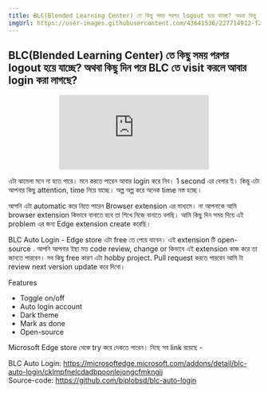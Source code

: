 ```yaml
---
title: BLC(Blended Learning Center) তে কিছু সময় পরপর logout হয়ে যাচ্ছে? অথবা কিছু দিন পরে BLC তে visit করলে আবার login করা লাগছে?
imgUrl: https://user-images.githubusercontent.com/43641536/227714912-f2fb693d-8b4d-4f26-8013-15a9eddb2203.gif
---
```


## BLC(Blended Learning Center) তে কিছু সময় পরপর logout হয়ে যাচ্ছে? অথবা কিছু দিন পরে BLC তে visit করলে আবার login করা লাগছে?

<center>
    <iframe class="w-full h-96" src="https://www.youtube.com/embed/7PWVRwNLFlQ" title="YouTube video player" frameborder="0" allow="accelerometer; autoplay; clipboard-write; encrypted-media; gyroscope; picture-in-picture; web-share" allowfullscreen></iframe>
</center>

এটা ঝামেলা মনে না হতে পারে। মনে করতে পারেন আবার login করে নিব। 1 second এর বেপার ই। কিন্তু এটা আপনার কিছু attention, time নিয়ে যাচ্ছে। অল্প অল্প করে অনেক time নস্ত হচ্ছে।

আপনি এটা automatic করে নিতে পারেন Browser extension এর মাধ্যমে। না আপনাকে আমি browser extension কিভাবে বানাতে হবে তা শিখে নিজে বানাতে বলছি। আমি কিছু দিন সময় দিয়ে এই problem এর জন্য Edge extension create করেছি।

BLC Auto Login - Edge store এটা free তে পেয়ে যাবেন। এই extension টি open-source . আপনি আপনার ইছা মত code review, change or কিভাবে এই extension কাজ করে তা জানতে পারবেন। সব কিছু free কারণ এটা hobby project. Pull request করতে পারবেন আমি টা review next version update করে দিবো।

Features

- Toggle on/off
- Auto login account
- Dark theme
- Mark as done
- Open-source

Microsoft Edge store থেকে try করে দেকতে পারেন। নিছে সব link রয়েছে -

BLC Auto Login: https://microsoftedge.microsoft.com/addons/detail/blc-auto-login/cklmpfnelcdadbpoonlejongcfmkngjj
<br>
Source-code: https://github.com/biplobsd/blc-auto-login
